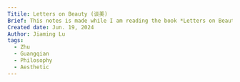 ```yaml
---
Titile: Letters on Beauty (谈美)
Brief: This notes is made while I am reading the book *Letters on Beauty* (谈美) written by Zhu Guangqian (朱光潜). Since this book is in Chinese, so this notes is also in Chinese. If I have time, or if I want to make a time, I will try to translate some part of the notes as I truely admire Zhu's books.
Created date: Jun. 19, 2024
Author: Jiaming Lu
tags:
  - Zhu
  - Guangqian
  - Philosophy
  - Aesthetic
---
```

